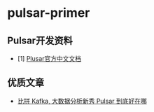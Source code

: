 # pulsar-primer


## Pulsar开发资料
* [1] [Plusar官方中文文档](https://pulsar.apache.org/docs/zh-CN/next/concepts-messaging/)


## 优质文章
* [比拼 Kafka, 大数据分析新秀 Pulsar 到底好在哪](https://www.infoq.cn/article/1UaxFKWUhUKTY1t_5gPq)